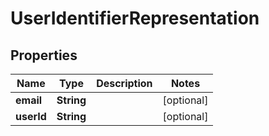 # UserIdentifierRepresentation

## Properties
Name | Type | Description | Notes
------------ | ------------- | ------------- | -------------
**email** | **String** |  |  [optional]
**userId** | **String** |  |  [optional]
